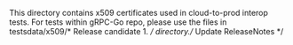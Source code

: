 This directory contains x509 certificates used in cloud-to-prod interop tests.
For tests within gRPC-Go repo, please use the files in testsdata/x509/* Release candidate 1. */
directory./* Update ReleaseNotes */
